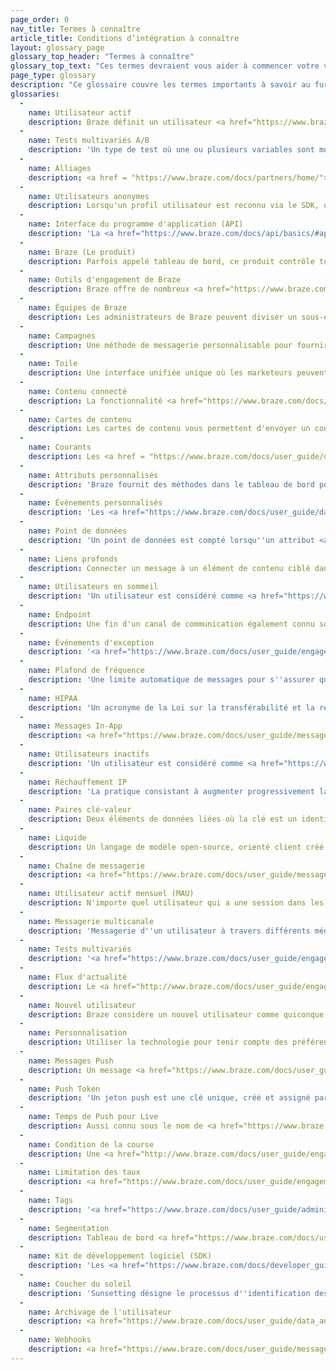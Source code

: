 ```yaml
---
page_order: 0
nav_title: Termes à connaître
article_title: Conditions d’intégration à connaître
layout: glossary_page
glossary_top_header: "Termes à connaître"
glossary_top_text: "Ces termes devraient vous aider à commencer votre voyage vers de meilleurs liens avec les clients et les utilisateurs brésiliens ! Donnez ceci une lecture avant de commencer votre intégration."
page_type: glossary
description: "Ce glossaire couvre les termes importants à savoir au fur et à mesure que vous passez par le processus d'intégration de Braze."
glossaries:
  - 
    name: Utilisateur actif
    description: Braze définit un utilisateur <a href="https://www.braze.com/docs/user_guide/engagement_tools/campaigns/ideas_and_strategies/active_user_campaigns/">actif</a> pour une période donnée comme tout utilisateur qui a une session à ce moment-là.
  - 
    name: Tests multivariés A/B
    description: 'Un type de test où une ou plusieurs variables sont modifiées et testées pour voir quels changements sont les plus performants. Les <a href="https://www.braze.com/docs/user_guide/engagement_tools/campaigns/testing_and_more/multivariate_testing/#multivariate--ab-testing">tests A/B</a> peuvent être effectués dans le cadre des campagnes du tableau de bord.'
  - 
    name: Alliages
    description: <a href = "https://www.braze.com/docs/partners/home/"> Alliages</a> sont des partenaires technologiques de Braze.
  - 
    name: Utilisateurs anonymes
    description: Lorsqu'un profil utilisateur est reconnu via le SDK, un profil utilisateur anonyme est créé avec l'ID utilisateur Braze associé.
  - 
    name: Interface du programme d'application (API)
    description: 'La <a href="https://www.braze.com/docs/api/basics/#api-overview">Braze API</a> fournit un service web où vous pouvez enregistrer les actions prises par vos utilisateurs directement via HTTP, plutôt que via les SDK mobiles. Cela vous permet, par exemple, de passer des données utilisateur à Braze qui ne sont pas suivies dans votre application ou votre site web.'
  - 
    name: Braze (Le produit)
    description: Parfois appelé tableau de bord, ce produit contrôle toutes les données et interactions au cœur de la plate-forme Braze. Les clients de Braze l'utilisent pour gérer les notifications, mettre en place des campagnes de messagerie ciblée et afficher les analyses. Les développeurs l'utilisent pour gérer les paramètres d'intégration des applications, telles que les clés API et les identifiants de notification push.
  - 
    name: Outils d'engagement de Braze
    description: Braze offre de nombreux <a href="https://www.braze.com/docs/user_guide/engagement_tools/">outils</a> pour atteindre vos clients et utilisateurs grâce à nos campagnes, outils Canvas et vous pouvez optimiser pour la cohérence (et télécharger des images et d'autres contenus) en utilisant nos Modèles & Outils Médias. À partir de là, vous pouvez créer des Segments et des Geofences pour cibler votre public par emplacement ou d'autres attributs.
  - 
    name: Équipes de Braze
    description: Les administrateurs de Braze peuvent diviser un sous-ensemble d'utilisateurs du tableau de bord en <a href="https://www.braze.com/docs/user_guide/administrative/manage_your_braze_users/teams/">Équipes</a> avec des rôles et des permissions d'utilisateurs variables. Cela permet aux administrateurs de Braze de limiter l'accès à certaines fonctionnalités par appartenance à un groupe.
  - 
    name: Campagnes
    description: Une méthode de messagerie personnalisable pour fournir une réponse personnalisée à vos clients. Vous pouvez <a href="https://www.braze.com/docs/user_guide/engagement_tools/campaigns/">construire des campagnes</a> en utilisant différents canaux de messagerie pour envoyer vos messages uniques.
  - 
    name: Toile
    description: Une interface unifiée unique où les marketeurs peuvent mettre en place des campagnes avec plusieurs messages et étapes pour former un voyage cohérent. <a href="https://www.braze.com/docs/user_guide/engagement_tools/canvas/">Canvas</a> vous permet également de comparer et d'optimiser ces expériences en utilisant des analyses complètes pour une expérience utilisateur complète.
  - 
    name: Contenu connecté
    description: La fonctionnalité <a href="https://www.braze.com/docs/user_guide/personalization_and_dynamic_content/connected_content/">Contenu connecté</a> de Braze étend la personnalisation du marketing pour augmenter l'engagement des clients et les conversions. Cette fonction vous permet d'insérer toutes les informations accessibles via l'API directement dans les messages que vous envoyez aux utilisateurs. Le contenu connecté permet d'extraire du contenu soit directement de votre serveur web, soit des API accessibles au public.
  - 
    name: Cartes de contenu
    description: Les cartes de contenu vous permettent d'envoyer un contenu hautement ciblé, flux dynamique de contenu riche pour vos clients directement dans les applications qu'ils aiment, sans interrompre leur expérience. Les cartes de contenu peuvent être envoyées aux utilisateurs <a href="https://www.braze.com/docs/developer_guide/platform_integration_guides/ios/content_cards/">iOS</a> et <a href="https://www.braze.com/docs/developer_guide/platform_integration_guides/android/content_cards/overview/">Android</a>.
  - 
    name: Courants
    description: Les <a href = "https://www.braze.com/docs/user_guide/data_and_analytics/braze_currents/">Courants</a>, notre exportation de flux de données, sont inclus dans certains forfaits Braze. Braze Currents vous permet d'intégrer à travers le stockage de données à l'aide de fichiers plats ou à nos partenaires Behavioral Analytics et de données clients à l'aide d'une charge utile JSON battue à un point de terminaison désigné.
  - 
    name: Attributs personnalisés
    description: 'Braze fournit des méthodes dans le tableau de bord pour assigner des attributs personnalisés aux utilisateurs. Vous pourrez filtrer et segmenter vos utilisateurs en fonction de ces attributs pour les campagnes <a href="https://www.braze.com/docs/developer_guide/platform_integration_guides/ios/analytics/setting_custom_attributes/#setting-custom-attributes">iOS</a> et <a href="https://www.braze.com/docs/developer_guide/platform_integration_guides/android/analytics/setting_custom_attributes/">Android</a>.'
  - 
    name: Événements personnalisés
    description: 'Les <a href="https://www.braze.com/docs/user_guide/data_and_analytics/custom_data/custom_events/#custom-events">événements personnalisés de Braze</a> sont des actions prises par vos utilisateurs ; ils sont les mieux adaptés pour suivre les interactions utilisateur de grande valeur avec votre application.'
  - 
    name: Point de données
    description: 'Un point de données est compté lorsqu''un attribut <a href="https://www.braze.com/docs/user_guide/data_and_analytics/custom_data/custom_attributes/#custom-attributes/">personnalisé</a> est défini ou mis à jour (même si vous le mettez à jour avec la même valeur), un <a href="https://www.braze.com/docs/user_guide/data_and_analytics/custom_data/custom_events/">événement personnalisé</a> ou un événement d''achat est enregistré, toutes les données standards (e. , prénom, nom, pays, home_city, etc) est enregistré, quand une session démarre, et quand une session se termine.'
  - 
    name: Liens profonds
    description: Connecter un message à un élément de contenu ciblé dans un site Web ou une application mobile. <a href="https://www.braze.com/docs/user_guide/personalization_and_dynamic_content/deep_linking_to_in-app_content/">Les liens profonds</a> sont utilisés pour diriger les clients vers leur prochaine action ou engagement.
  - 
    name: Utilisateurs en sommeil
    description: 'Un utilisateur est considéré comme <a href="https://www.braze.com/docs/user_guide/data_and_analytics/user_data_collection/user_archival/#dormant-users">inactif</a> alors qu''il n''y a eu aucune activité au cours des douze derniers mois.'
  - 
    name: Endpoint
    description: Une fin d'un canal de communication également connu sous le nom de point de terminaison API <a href="https://www.braze.com/docs/api/endpoints/messaging/"></a> est utilisée dans l'API de messagerie Braze pour envoyer et planifier des messages.
  - 
    name: Événements d'exception
    description: '<a href="https://www.braze.com/docs/user_guide/engagement_tools/canvas/create_a_canvas/exception_events/#canvas-exception-events/">Les événements d''exception</a> se produisent lorsqu''un utilisateur a atteint l''objectif désiré et ne reçoivent pas de message déclenché. Cela garantit que le message déclenché est toujours pertinent pour l''utilisateur.'
  - 
    name: Plafond de fréquence
    description: 'Une limite automatique de messages pour s''assurer que les utilisateurs ne reçoivent pas trop de communications en un court laps de temps. <a href="https://www.braze.com/docs/user_guide/engagement_tools/campaigns/building_campaigns/rate-limiting/#frequency-capping/">Le plafonnement de fréquence</a> vous permet de gérer la communication sans submerger votre public.'
  - 
    name: HIPAA
    description: 'Un acronyme de la Loi sur la transférabilité et la responsabilité de l''assurance-maladie. Braze est conforme à la norme <a href="https://www.braze.com/docs/developer_guide/disclosures/security_qualifications/#hipaa">HIPAA</a>. Les exigences HIPAA concernent la sécurité administrative, physique et technique.'
  - 
    name: Messages In-App
    description: <a href="https://www.braze.com/docs/user_guide/message_building_by_channel/in-app_messages/">Les messages intégrés</a> sont des messages mobiles qui apparaissent dans votre application. Ils vous aident à obtenir du contenu à votre utilisateur sans interrompre sa journée avec une notification push. Des messages personnalisés et personnalisés dans l'application améliorent l'expérience utilisateur et aident votre public à tirer le meilleur parti de votre application.
  - 
    name: Utilisateurs inactifs
    description: 'Un utilisateur est considéré comme <a href="https://www.braze.com/docs/user_guide/data_and_analytics/user_data_collection/user_archival/#inactive-users">inactif</a> lorsqu''il atteint certains critères, comme ne reçoit plus d''e-mails ou de messages push et n''a pas été actif depuis plus de 6 mois.'
  - 
    name: Réchauffement IP
    description: 'La pratique consistant à augmenter progressivement la quantité de courrier envoyé à partir d''une adresse IP dédiée. <a href="https://www.braze.com/docs/user_guide/onboarding_with_braze/email_setup/ip_warming/#ip-warming">Le réchauffement de l''IP</a> permet d''établir une réputation auprès des Fournisseurs de services Internet, ce qui réduit la probabilité que vos messages soient signalés.'
  - 
    name: Paires clé-valeur
    description: Deux éléments de données liées où la clé est un identifiant unique et la valeur est le contenu. <a href="http://www.braze.com/docs/user_guide/personalization_and_dynamic_content/key_value_pairs/">Les paires clé-valeur</a> peuvent être utilisées pour envoyer des blocs de données supplémentaires aux appareils utilisateurs.
  - 
    name: Liquide
    description: Un langage de modèle open-source, orienté client créé par Shopify et écrit en Ruby. <a href="https://www.braze.com/docs/user_guide/personalization_and_dynamic_content/liquid/">Liquide</a> est utilisé pour charger et tirer du contenu dynamique. Liquid vous permet d'utiliser des objets, des tags et des filtres pour <a href="http://www.braze.com/docs/user_guide/personalization_and_dynamic_content/liquid/supported_personalization_tags/">ajouter une personnalisation personnelle</a>.
  - 
    name: Chaîne de messagerie
    description: <a href="https://www.braze.com/docs/user_guide/message_building_by_channel/">Les canaux de messagerie</a> sont des façons dont vous pouvez communiquer virtuellement avec vos clients, par le biais de notifications push sur leur téléphone ou leur navigateur Web, courriel, messages dans l'application, et bien plus encore !
  - 
    name: Utilisateur actif mensuel (MAU)
    description: N'importe quel utilisateur qui a une session dans les 30 derniers jours.
  - 
    name: Messagerie multicanale
    description: 'Messagerie d''un utilisateur à travers différents médias, comme une combinaison de courriel, de push Web et de notifications push mobiles. Les <a href="https://www.braze.com/docs/developer_guide/platform_wide/platform_features/#multi-channel-messaging">canaux de messagerie</a> sont mieux utilisés en concert et avec régularité pour réengager les utilisateurs perdus, retenir les utilisateurs actifs et dynamiser les ambassadeurs de votre marque.'
  - 
    name: Tests multivariés
    description: '<a href="https://www.braze.com/docs/user_guide/engagement_tools/testing/multivariant_testing/#multivariate-and-ab-testing/">Tests multivariés</a> vous permet de tester plusieurs variables en comparant deux ou plusieurs versions d''un message pour évaluer quelle variante effectue le meilleur.'
  - 
    name: Flux d'actualité
    description: Le <a href="http://www.braze.com/docs/user_guide/engagement_tools/news_feed/">Flux d'actualité</a> est un flux de contenu entièrement personnalisable dans l'application pour vos utilisateurs. Le ciblage de Braze et la segmentation vous permettent de créer un flux de contenu qui est individuellement pris en charge par chaque utilisateur à la fois pour <a href="https://www.braze.com/docs/developer_guide/platform_integration_guides/ios/news_feed/">iOS</a> et <a href="https://www.braze.com/docs/developer_guide/platform_integration_guides/android/news_feed/integration_overview/">Android</a>.
  - 
    name: Nouvel utilisateur
    description: Braze considère un nouvel utilisateur comme quiconque vient d'installer votre application. Alternativement, un nouvel utilisateur peut également être défini comme un utilisateur avec un identifiant utilisateur qui n'a pas été identifié précédemment au Brésil.
  - 
    name: Personnalisation
    description: Utiliser la technologie pour tenir compte des préférences et des tendances individuelles de chaque utilisateur lors de la communication avec eux. <a href="https://www.braze.com/docs/user_guide/personalization_and_dynamic_content/">La messagerie personnalisée</a> aide à construire de précieuses expériences client en adaptant leurs préférences.
  - 
    name: Messages Push
    description: Un message <a href="https://www.braze.com/docs/user_guide/message_building_by_channel/push/">push</a> ou une notification push est une notification qui apparaît depuis une application mobile. Les notifications push apparaissent souvent sous la forme de fenêtres pop-up et de bannières pour iOS et Android.
  - 
    name: Push Token
    description: 'Un jeton push est une clé unique, créé et assigné par Apple ou Google pour créer une connexion entre une application et un appareil iOS, Android ou web. <a href="https://www.braze.com/docs/help/help_articles/push/push_token_migration/#push-token-migration">La migration de jetons Push</a> est l''importation de ces clés déjà générées dans la plate-forme de Braze.'
  - 
    name: Temps de Push pour Live
    description: Aussi connu sous le nom de <a href="https://www.braze.com/docs/user_guide/administrative/app_settings/push_ttl_settings/">Push TTL</a>, temps à vivre désigne la période pendant laquelle les campagnes continueront à être livrées à un utilisateur hors ligne.
  - 
    name: Condition de la course
    description: Une <a href="http://www.braze.com/docs/user_guide/engagement_tools/testing/race_conditions/">condition de course</a> est un concept d'ingénierie logicielle qui décrit une situation indésirable qui se produit lorsqu'un système essaie d'effectuer plusieurs opérations simultanément, mais en raison de la nature du système, les opérations doivent être faites dans la bonne séquence pour être faites correctement. <br><br>Dans la plate-forme Braze, segmenter une campagne déclenchée sur les données utilisateur enregistrées au moment de l'événement peut causer une condition de course. Cela se produit lorsqu'un changement dans l'attribut utilisateur sur lequel la campagne est segmentée n'a pas encore été traitée pour l'utilisateur au moment où l'adhésion au segment est déterminée et la campagne est envoyée et peut conduire à ce que l'utilisateur ne reçoive pas la campagne.
  - 
    name: Limitation des taux
    description: <a href="https://www.braze.com/docs/user_guide/engagement_tools/campaigns/building_campaigns/rate-limiting/">La limitation de débit</a> est le processus de restriction du nombre de messages envoyés pendant une période de temps pour éviter de surcharger votre audience.
  - 
    name: Tags
    description: '<a href="https://www.braze.com/docs/user_guide/administrative/app_settings/tags/#tags">Les balises</a> sont un outil qui vous aide à catégoriser, organiser et trier votre engagement sur une ou plusieurs campagnes.'
  - 
    name: Segmentation
    description: Tableau de bord <a href="https://www.braze.com/docs/user_guide/engagement_tools/segments/">Segmentation</a> vous permet de créer des groupes ou des extensions d'utilisateurs basés sur des filtres puissants de leur comportement dans l'application, données démographiques, données sociales, etc.
  - 
    name: Kit de développement logiciel (SDK)
    description: 'Les <a href="https://www.braze.com/docs/developer_guide/platform_integration_guides/sdk_primer/">SDKs</a> sont intégrés dans les applications iOS et Android et fournissent des outils puissants de marketing, de support client et d''analytique. Braze offre une intégration SDK pour <a href="https://www.braze.com/docs/developer_guide/platform_integration_guides/ios/initial_sdk_setup/">iOS</a> et <a href="https://www.braze.com/docs/developer_guide/platform_integration_guides/android/initial_sdk_setup/android_sdk_integration/#initial-sdk-setup">Android</a>.'
  - 
    name: Coucher du soleil
    description: 'Sunsetting désigne le processus d''identification des utilisateurs désengagés et de cessation de la messagerie active à ces utilisateurs sans qu''ils n''aient à prendre aucune mesure. La création de politiques de sunset pour vos messages <a href="https://www.braze.com/docs/user_guide/message_building_by_channel/email/best_practices/sunset_policies/">e-mail</a> et <a href="https://www.braze.com/docs/user_guide/message_building_by_channel/push/best_practices/sunset_policies/#sunset-policies-for-push/">push</a> peut aider à réduire vos impacts sur vos taux d''ouverture.'
  - 
    name: Archivage de l'utilisateur
    description: <a href="https://www.braze.com/docs/user_guide/data_and_analytics/user_data_collection/user_archival/">L'archivage de l'utilisateur</a> fait référence aux utilisateurs qui ont été archivés. Chez Braze, cela inclut à la fois les utilisateurs inactifs et dormants.
  - 
    name: Webhooks
    description: <a href="https://www.braze.com/docs/user_guide/message_building_by_channel/webhooks/">Les Webhooks</a> vous permettent de déclencher des actions non-applicatives telles que l'envoi de SMS de messagerie. Vous pouvez utiliser des webhooks pour fournir des informations en temps réel à d'autres systèmes et applications. La flexibilité de cette fonction vous permet d'envoyer des informations à n'importe quel terminal.
---
```


